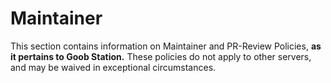 # Maintainer

This section contains information on Maintainer and PR-Review Policies, **as it pertains to Goob Station.** These policies do not apply to other servers, and may be waived in exceptional circumstances.